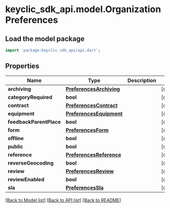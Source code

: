 # keyclic_sdk_api.model.OrganizationPreferences

## Load the model package
```dart
import 'package:keyclic_sdk_api/api.dart';
```

## Properties
Name | Type | Description | Notes
------------ | ------------- | ------------- | -------------
**archiving** | [**PreferencesArchiving**](PreferencesArchiving.md) |  | [optional] 
**categoryRequired** | **bool** |  | [optional] 
**contract** | [**PreferencesContract**](PreferencesContract.md) |  | [optional] 
**equipment** | [**PreferencesEquipment**](PreferencesEquipment.md) |  | [optional] 
**feedbackParentPlace** | **bool** |  | [optional] 
**form** | [**PreferencesForm**](PreferencesForm.md) |  | [optional] 
**offline** | **bool** |  | [optional] 
**public** | **bool** |  | [optional] 
**reference** | [**PreferencesReference**](PreferencesReference.md) |  | [optional] 
**reverseGeocoding** | **bool** |  | [optional] 
**review** | [**PreferencesReview**](PreferencesReview.md) |  | [optional] 
**reviewEnabled** | **bool** |  | [optional] 
**sla** | [**PreferencesSla**](PreferencesSla.md) |  | [optional] 

[[Back to Model list]](../README.md#documentation-for-models) [[Back to API list]](../README.md#documentation-for-api-endpoints) [[Back to README]](../README.md)


